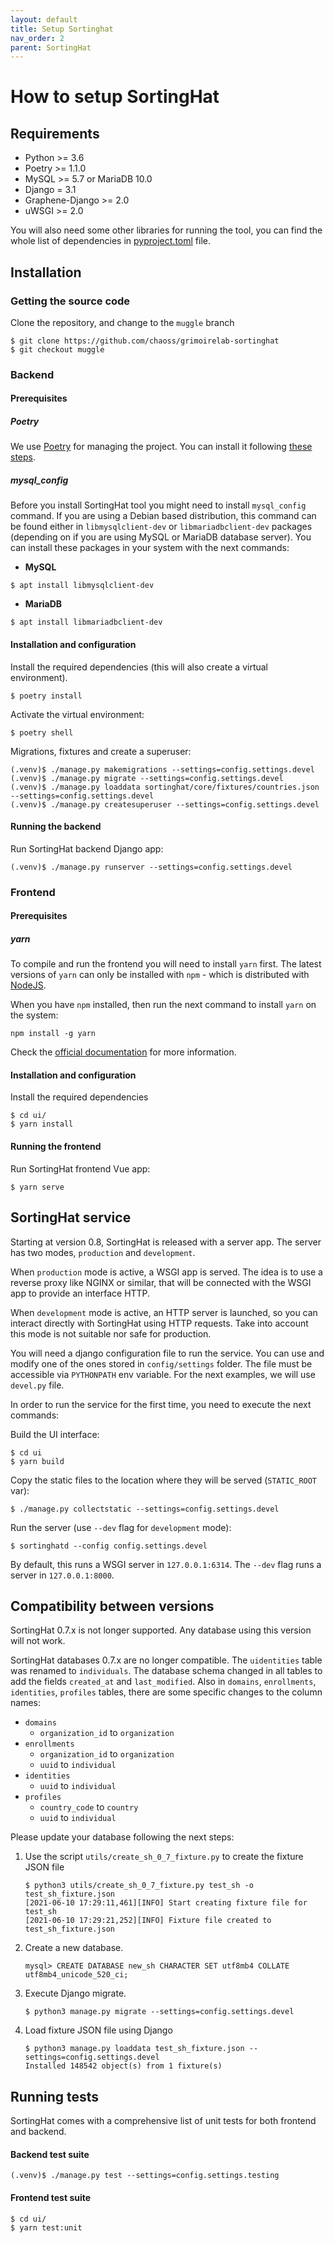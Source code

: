 ```yaml
---
layout: default
title: Setup Sortinghat
nav_order: 2
parent: SortingHat
---
```


# How to setup SortingHat

## Requirements

- Python >= 3.6
- Poetry >= 1.1.0
- MySQL >= 5.7 or MariaDB 10.0
- Django = 3.1
- Graphene-Django >= 2.0
- uWSGI >= 2.0

You will also need some other libraries for running the tool, you can find the
whole list of dependencies in [pyproject.toml](https://github.com/chaoss/grimoirelab-sortinghat/blob/muggle/pyproject.toml) file.

## Installation

### Getting the source code

Clone the repository, and change to the `muggle` branch

```
$ git clone https://github.com/chaoss/grimoirelab-sortinghat
$ git checkout muggle
```

### Backend

#### Prerequisites

##### Poetry

We use [Poetry](https://python-poetry.org/docs/) for managing the project.
You can install it following [these steps](https://python-poetry.org/docs/#installation).

##### mysql_config

Before you install SortingHat tool you might need to install `mysql_config`
command. If you are using a Debian based distribution, this command can be
found either in `libmysqlclient-dev` or `libmariadbclient-dev` packages
(depending on if you are using MySQL or MariaDB database server). You can
install these packages in your system with the next commands:

- **MySQL**

```
$ apt install libmysqlclient-dev
```

- **MariaDB**

```
$ apt install libmariadbclient-dev
```

#### Installation and configuration

Install the required dependencies (this will also create a virtual environment).

```
$ poetry install
```

Activate the virtual environment:

```
$ poetry shell
```

Migrations, fixtures and create a superuser:

```
(.venv)$ ./manage.py makemigrations --settings=config.settings.devel
(.venv)$ ./manage.py migrate --settings=config.settings.devel
(.venv)$ ./manage.py loaddata sortinghat/core/fixtures/countries.json --settings=config.settings.devel
(.venv)$ ./manage.py createsuperuser --settings=config.settings.devel
```

#### Running the backend

Run SortingHat backend Django app:

```
(.venv)$ ./manage.py runserver --settings=config.settings.devel
```

### Frontend

#### Prerequisites

##### yarn

To compile and run the frontend you will need to install `yarn` first.
The latest versions of `yarn` can only be installed with `npm` - which
is distributed with [NodeJS](https://nodejs.org/en/download/).

When you have `npm` installed, then run the next command to install `yarn`
on the system:

```
npm install -g yarn
```

Check the [official documentation](https://yarnpkg.com/getting-started)
for more information.

#### Installation and configuration

Install the required dependencies

```
$ cd ui/
$ yarn install
```

#### Running the frontend

Run SortingHat frontend Vue app:

```
$ yarn serve
```

## SortingHat service

Starting at version 0.8, SortingHat is released with a server app. The server has two
modes, `production` and `development`.

When `production` mode is active, a WSGI app is served. The idea is to use a reverse
proxy like NGINX or similar, that will be connected with the WSGI app to provide
an interface HTTP.

When `development` mode is active, an HTTP server is launched, so you can interact
directly with SortingHat using HTTP requests. Take into account this mode is not
suitable nor safe for production.

You will need a django configuration file to run the service. You can use and modify
one of the ones stored in `config/settings` folder. The file must be accessible
via `PYTHONPATH` env variable. For the next examples, we will use `devel.py` file.

In order to run the service for the first time, you need to execute the next commands:

Build the UI interface:

```
$ cd ui
$ yarn build
```

Copy the static files to the location where they will be served (`STATIC_ROOT` var):

```
$ ./manage.py collectstatic --settings=config.settings.devel
```

Run the server (use `--dev` flag for `development` mode):

```
$ sortinghatd --config config.settings.devel
```

By default, this runs a WSGI server in `127.0.0.1:6314`. The `--dev` flag runs
a server in `127.0.0.1:8000`.

## Compatibility between versions

SortingHat 0.7.x is not longer supported. Any database using this version will not work.

SortingHat databases 0.7.x are no longer compatible. The `uidentities` table was renamed
to `individuals`. The database schema changed in all tables to add the fields `created_at`
and `last_modified`. Also in `domains`, `enrollments`, `identities`, `profiles` tables,
there are some specific changes to the column names:

- `domains`
  - `organization_id` to `organization`
- `enrollments`
  - `organization_id` to `organization`
  - `uuid` to `individual`
- `identities`
  - `uuid` to `individual`
- `profiles`
  - `country_code` to `country`
  - `uuid` to `individual`

Please update your database following the next steps:

1. Use the script `utils/create_sh_0_7_fixture.py` to create the fixture
   JSON file

   ```
   $ python3 utils/create_sh_0_7_fixture.py test_sh -o test_sh_fixture.json
   [2021-06-10 17:29:11,461][INFO] Start creating fixture file for test_sh
   [2021-06-10 17:29:21,252][INFO] Fixture file created to test_sh_fixture.json
   ```

2. Create a new database.

   ```
   mysql> CREATE DATABASE new_sh CHARACTER SET utf8mb4 COLLATE utf8mb4_unicode_520_ci;
   ```

3. Execute Django migrate.

   ```
   $ python3 manage.py migrate --settings=config.settings.devel
   ```

4. Load fixture JSON file using Django
   ```
   $ python3 manage.py loaddata test_sh_fixture.json --settings=config.settings.devel
   Installed 148542 object(s) from 1 fixture(s)
   ```

## Running tests

SortingHat comes with a comprehensive list of unit tests for both
frontend and backend.

#### Backend test suite

```
(.venv)$ ./manage.py test --settings=config.settings.testing
```

#### Frontend test suite

```
$ cd ui/
$ yarn test:unit
```
